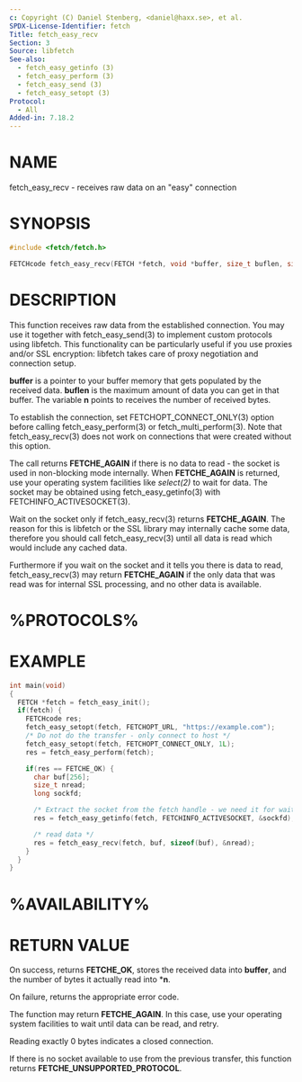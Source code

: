 ```yaml
---
c: Copyright (C) Daniel Stenberg, <daniel@haxx.se>, et al.
SPDX-License-Identifier: fetch
Title: fetch_easy_recv
Section: 3
Source: libfetch
See-also:
  - fetch_easy_getinfo (3)
  - fetch_easy_perform (3)
  - fetch_easy_send (3)
  - fetch_easy_setopt (3)
Protocol:
  - All
Added-in: 7.18.2
---
```


# NAME

fetch_easy_recv - receives raw data on an "easy" connection

# SYNOPSIS

~~~c
#include <fetch/fetch.h>

FETCHcode fetch_easy_recv(FETCH *fetch, void *buffer, size_t buflen, size_t *n);
~~~

# DESCRIPTION

This function receives raw data from the established connection. You may use
it together with fetch_easy_send(3) to implement custom protocols using
libfetch. This functionality can be particularly useful if you use proxies
and/or SSL encryption: libfetch takes care of proxy negotiation and connection
setup.

**buffer** is a pointer to your buffer memory that gets populated by the
received data. **buflen** is the maximum amount of data you can get in that
buffer. The variable **n** points to receives the number of received bytes.

To establish the connection, set FETCHOPT_CONNECT_ONLY(3) option before
calling fetch_easy_perform(3) or fetch_multi_perform(3). Note that
fetch_easy_recv(3) does not work on connections that were created without
this option.

The call returns **FETCHE_AGAIN** if there is no data to read - the socket is
used in non-blocking mode internally. When **FETCHE_AGAIN** is returned, use
your operating system facilities like *select(2)* to wait for data. The
socket may be obtained using fetch_easy_getinfo(3) with
FETCHINFO_ACTIVESOCKET(3).

Wait on the socket only if fetch_easy_recv(3) returns **FETCHE_AGAIN**.
The reason for this is libfetch or the SSL library may internally cache some
data, therefore you should call fetch_easy_recv(3) until all data is
read which would include any cached data.

Furthermore if you wait on the socket and it tells you there is data to read,
fetch_easy_recv(3) may return **FETCHE_AGAIN** if the only data that was
read was for internal SSL processing, and no other data is available.

# %PROTOCOLS%

# EXAMPLE

~~~c
int main(void)
{
  FETCH *fetch = fetch_easy_init();
  if(fetch) {
    FETCHcode res;
    fetch_easy_setopt(fetch, FETCHOPT_URL, "https://example.com");
    /* Do not do the transfer - only connect to host */
    fetch_easy_setopt(fetch, FETCHOPT_CONNECT_ONLY, 1L);
    res = fetch_easy_perform(fetch);

    if(res == FETCHE_OK) {
      char buf[256];
      size_t nread;
      long sockfd;

      /* Extract the socket from the fetch handle - we need it for waiting. */
      res = fetch_easy_getinfo(fetch, FETCHINFO_ACTIVESOCKET, &sockfd);

      /* read data */
      res = fetch_easy_recv(fetch, buf, sizeof(buf), &nread);
    }
  }
}
~~~

# %AVAILABILITY%

# RETURN VALUE

On success, returns **FETCHE_OK**, stores the received data into
**buffer**, and the number of bytes it actually read into ***n**.

On failure, returns the appropriate error code.

The function may return **FETCHE_AGAIN**. In this case, use your operating
system facilities to wait until data can be read, and retry.

Reading exactly 0 bytes indicates a closed connection.

If there is no socket available to use from the previous transfer, this
function returns **FETCHE_UNSUPPORTED_PROTOCOL**.

